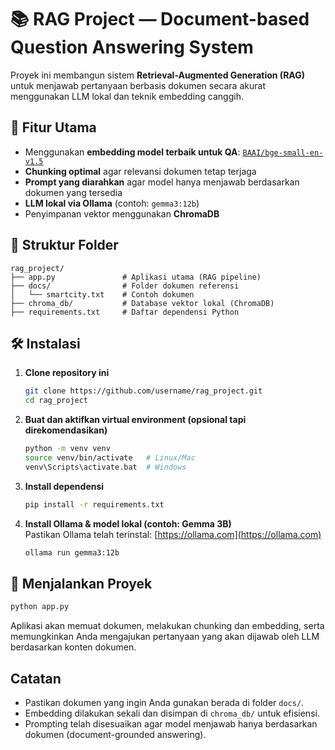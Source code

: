 # 📚 RAG Project — Document-based Question Answering System

Proyek ini membangun sistem **Retrieval-Augmented Generation (RAG)** untuk menjawab pertanyaan berbasis dokumen secara akurat menggunakan LLM lokal dan teknik embedding canggih.

## 🚀 Fitur Utama

-  Menggunakan **embedding model terbaik untuk QA**: [`BAAI/bge-small-en-v1.5`](https://huggingface.co/BAAI/bge-small-en-v1.5)  
-  **Chunking optimal** agar relevansi dokumen tetap terjaga  
-  **Prompt yang diarahkan** agar model hanya menjawab berdasarkan dokumen yang tersedia  
-  **LLM lokal via Ollama** (contoh: `gemma3:12b`)  
-  Penyimpanan vektor menggunakan **ChromaDB**

## 📂 Struktur Folder

```
rag_project/
├── app.py               # Aplikasi utama (RAG pipeline)
├── docs/                # Folder dokumen referensi
│   └── smartcity.txt    # Contoh dokumen
├── chroma_db/           # Database vektor lokal (ChromaDB)
├── requirements.txt     # Daftar dependensi Python
```

## 🛠️ Instalasi

1. **Clone repository ini**  
   ```bash
   git clone https://github.com/username/rag_project.git
   cd rag_project
   ```

2. **Buat dan aktifkan virtual environment (opsional tapi direkomendasikan)**  
   ```bash
   python -m venv venv
   source venv/bin/activate   # Linux/Mac
   venv\Scripts\activate.bat  # Windows
   ```

3. **Install dependensi**  
   ```bash
   pip install -r requirements.txt
   ```

4. **Install Ollama & model lokal (contoh: Gemma 3B)**  
   Pastikan Ollama telah terinstal: [https://ollama.com](https://ollama.com)  
   ```bash
   ollama run gemma3:12b
   ```

## 🧪 Menjalankan Proyek

```bash
python app.py
```

Aplikasi akan memuat dokumen, melakukan chunking dan embedding, serta memungkinkan Anda mengajukan pertanyaan yang akan dijawab oleh LLM berdasarkan konten dokumen.

##  Catatan

- Pastikan dokumen yang ingin Anda gunakan berada di folder `docs/`.
- Embedding dilakukan sekali dan disimpan di `chroma_db/` untuk efisiensi.
- Prompting telah disesuaikan agar model menjawab hanya berdasarkan dokumen (document-grounded answering).
